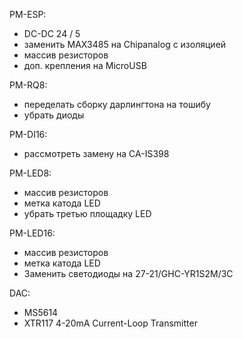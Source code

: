 PM-ESP:
- DC-DC 24 / 5
- заменить MAX3485 на Chipanalog с изоляцией
- массив резисторов
- доп. крепления на MicroUSB

PM-RQ8:
- переделать сборку дарлингтона на тошибу
- убрать диоды

PM-DI16:
- рассмотреть замену на CA-IS398

PM-LED8:
- массив резисторов
- метка катода LED
- убрать третью площадку LED


PM-LED16:
- массив резисторов
- метка катода LED
- Заменить светодиоды на 27-21/GHC-YR1S2M/3C




DAC:
- MS5614
- XTR117 4-20mA Current-Loop Transmitter
